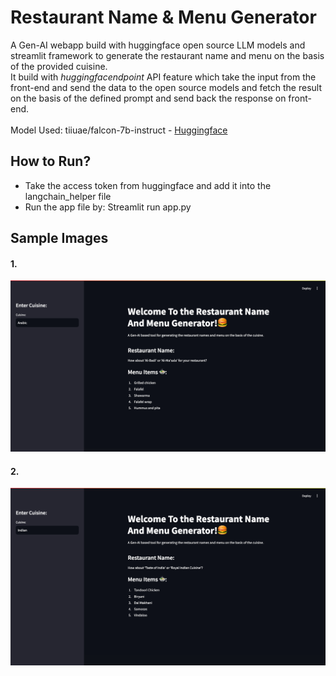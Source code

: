 <h1>Restaurant Name & Menu Generator </h1>
<p>A Gen-AI webapp build with huggingface open source LLM models and streamlit framework to generate the restaurant name and menu on the basis of the provided cuisine.</br>
It build with <i>huggingfacendpoint</i> API feature which take the input from the front-end and send the data to the open source models and fetch the result on the basis of the defined prompt and send back the response on front-end.</br></br> 
Model Used: tiiuae/falcon-7b-instruct - <a href="https://huggingface.co/tiiuae/falcon-7b-instruct">Huggingface</a></br>

</p>
<h2>How to Run?</h2>
<p>
  <ul>
    <li>Take the access token from huggingface and add it into the langchain_helper file</li>
    <li>Run the app file by: Streamlit run app.py</li>
  </ul>
</p>
<h2>Sample Images</h2>
<h4>1.</h4>
<img src="https://github.com/bhavuksagar/Restaurant-Name-Menu-Generator-/blob/main/screenshots/Screenshot%202024-11-19%20at%204.31.50%20PM.png">
<h4>2.</h4>
<img src="https://github.com/bhavuksagar/Restaurant-Name-Menu-Generator-/blob/main/screenshots/Screenshot%202024-11-19%20at%204.32.06%20PM.png">


